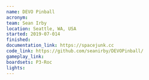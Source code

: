 ```yaml
---
name: DEVO Pinball
acronym: 
team: Sean Irby
location: Seattle, WA, USA 
started: 2019-07-014
finished:
documentation_link: https://spacejunk.cc
code_link: https://github.com/seanirby/DEVOPinball/
gameplay_link:
boardsets: P3-Roc
lights:
---
```

